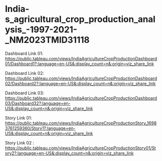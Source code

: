 # India-s_agricultural_crop_production_analysis_-1997-2021-_NM2023TMID31118

Dashboard Link 01: https://public.tableau.com/views/IndiaAgricultureCropProductionDashboard01/Dashboard1?:language=en-US&:display_count=n&:origin=viz_share_link

Dashboard Link 02: https://public.tableau.com/views/IndiaAgricultureCropProductionDashboard02/Dashboard2?:language=en-US&:display_count=n&:origin=viz_share_link

Dashboard Link 03: https://public.tableau.com/views/IndiaAgricultureCropProductionDashboard03/Dashboard32?:language=en-US&:display_count=n&:origin=viz_share_link

Story Link 01: https://public.tableau.com/views/IndiaAgricultureCropProductionStory_16983761259360/Story1?:language=en-US&:display_count=n&:origin=viz_share_link

Story Link 02 : https://public.tableau.com/views/IndiaAgricultureCropProductionStory01/Story2?:language=en-US&:display_count=n&:origin=viz_share_link
